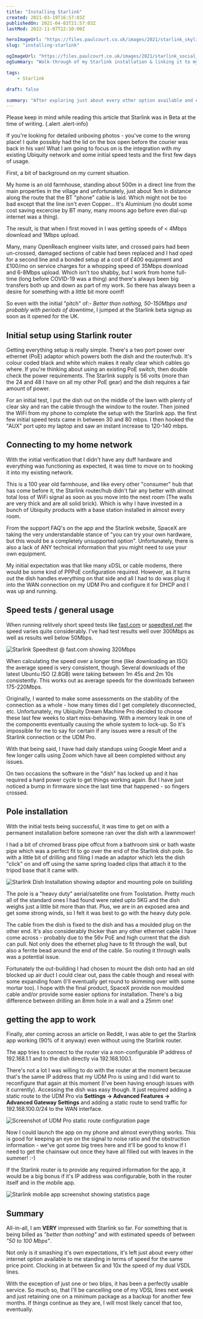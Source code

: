 ```yaml
---
title: "Installing Starlink"
created: 2021-03-19T16:57:03Z
publishedOn: 2021-04-03T21:57:03Z
lastMod: 2022-11-07T22:10:00Z

heroImageUrl: "https://files.paulcourt.co.uk/images/2021/starlink_skyline.jpg"
slug: "installing-starlink"

ogImageUrl: "https://files.paulcourt.co.uk/images/2021/starlink_social_logo.jpg"
ogSummary: "Walk-through of my Starlink installation & linking it to my existing Ubiquity based network."

tags: 
    - Starlink

draft: false

summary: "After exploring just about every other option available and even the possibility of laying my own fibre, the Starlink beta has arrived in the UK and I jumped at the chance to get it. Here's a walk-through of my installation, setup and linking it to my existing Ubiquity based home network."
---
```


Please keep in mind while reading this article that Starlink was in Beta at the time of writing.
{.alert .alert-info}


If you're looking for detailed unboxing photos - you've come to the wrong place! I quite possibly had the lid on the box open before the courier was back in his van! What I am going to focus on is the integration with my existing Ubiquity network and some initial speed tests and the first few days of usage.

First, a bit of background on my current situation. 

My home is an old farmhouse, standing about 500m in a direct line from the main properties in the village and unfortunately, just about 1km in distance along the route that the BT "phone" cable is laid. Which might not be too bad except that the line isn't even Copper... It's Aluminium (no doubt some cost saving excercise by BT many, many moons ago before even dial-up internet was a thing). 

The result, is that when I first moved in I was getting speeds of < 4Mbps download and 1Mbps upload.

Many, many OpenReach engineer visits later, and crossed pairs had been un-crossed, damaged sections of cable had been replaced and I had oped for a second line and a bonded setup at a cost of £400 equipment and £100/mo on service charges for a whopping speed of 35Mbps download and 6-8Mbps upload. Which isn't too shabby, but I work from home full-time (long before COVID-19 was a thing) and there's always been big transfers both up and down as part of my work. So there has always been a desire for something with a little bit more oomf!

So even with the initial "pitch" of:- *Better than nothing, 50-150Mbps and probably with periods of downtime*, I jumped at the Starlink beta signup as soon as it opened for the UK.

## Initial setup using Starlink router

Getting everything setup is really simple. There's a two port power over ethernet (PoE) adaptor which powers both the dish and the router/hub. It's colour coded black and white which makes it really clear which cables go where. If you're thinking about using an existing PoE switch, then double check the power requirements. The Starlink supply is 56 volts (more than the 24 and 48 I have on all my other PoE gear) and the dish requires a fair amount of power.

For an initial test, I put the dish out on the middle of the lawn with plenty of clear sky and ran the cable through the window to the router. Then joined the WiFi from my phone to complete the setup with the Starlink app. the first few initial speed tests came in between 30 and 80 mbps. I then hooked the "AUX" port upto my laptop and saw an instant increase to 120-140 mbps.

## Connecting to my home network

With the initial verification that I didn't have any duff hardware and everything was functioning as expected, it was time to move on to hooking it into my existing network. 

This is a 100 year old farmhouse, and like every other "consumer" hub that has come before it, the Starlink router/hub didn't fair any better with almost total loss of WiFi signal as soon as you move into the next room (The walls are very thick and are all solid brick). Which is why I have invested in a bunch of Ubiquity products with a base station installed in almost every room.

From the support FAQ's on the app and the Starlink website, SpaceX are taking the very understandable stance of "you can try your own hardware, but this would be a completely unsupported option". Unfortunately, there is also a lack of ANY technical information that you might need to use your own equipment.

My initial expectation was that like many xDSL or cable modems, there would be some kind of PPPoE configuration required. However, as it turns out the dish handles everything on that side and all I had to do was plug it into the WAN connection on my UDM Pro and configure it for DHCP and I was up and running.

## Speed tests / general usage

When running relitvely short speed tests like [fast.com](https://fast.com) or [speedtest.net](https://speedtest.net) the speed varies quite considerably. I've had test results well over 300Mbps as well as results well below 50Mbps.

![Starlink Speedtest @ fast.com showing 320Mbps](https://files.paulcourt.co.uk/images/2021/starlink_speed_1.jpg)

When calculating the speed over a longer time (like downloading an ISO) the average speed is very consistent, though. Several downloads of the latest Ubuntu ISO (2.8GB) were taking between 1m 45s and 2m 10s consistently.  This works out as average speeds for the downloads between 175-220Mbps.

Originally, I wanted to make some assessments on the stability of the connection as a whole - how many times did I get completely disconnected, etc. Unfortunately, my Ubiquity Dream Machine Pro decided to choose these last few weeks to start miss-behaving. With a memory leak in one of the components eventually causing the whole system to lock-up. So it's impossible for me to say for certain if any issues were a result of the Starlink connection or the UDM Pro.

With that being said, I have had daily standups using Google Meet and a few longer calls using Zoom which have all been completed without any issues.

On two occasions the software in the "dish" has locked up and it has required a hard power cycle to get things working again. But I have just noticed a bump in firmware since the last time that happened - so fingers crossed.

## Pole installation

With the initial tests being successful, it was time to get on with a permanent installation before someone ran over the dish with a lawnmower!

I had a bit of chromed brass pipe offcut from a bathroom sink or bath waste pipe which was a perfect fit to go over the end of the Starlink dish pole. So with a little bit of drilling and filing I made an adaptor which lets the dish "click" on and off using the same spring loaded clips that attach it to the tripod base that it came with.

![Starlink Dish Installation showing adaptor and mounting pole on building](https://files.paulcourt.co.uk/images/2021/starlink_install.jpg)

The pole is a "heavy duty" aerial/satellite one from Toolstation. Pretty much all of the standard ones I had found were rated upto 5KG and the dish weighs just a little bit more than that. Plus, we are in an exposed area and get some strong winds, so I felt it was best to go with the heavy duty pole.

The cable from the dish is fixed to the dish and has a moulded plug on the other end. It's also considerably thicker than any other ethernet cable I have come across - probably due to the 56v PoE and high current that the dish can pull. Not only does the ethernet plug have to fit through the wall, but also a ferrite bead around the end of the cable. So routing it through walls was a potential issue.

Fortunately the out-building I had chosen to mount the dish onto had an old blocked up air duct I could clear out, pass the cable though and reseal with some expanding foam (I'll eventually get round to skimming over with some mortar too). I hope with the final product, SpaceX provide non moulded cable and/or provide some easier options for installation. There's a big difference between drilling an 8mm hole in a wall and a 25mm one!

## getting the app to work

Finally, ater coming across an article on Reddit, I was able to get the Starlink app working (90% of it anyway) even without using the Starlink router.

The app tries to connect to the router via a non-configurable IP address of 192.168.1.1 and to the dish directly via 192.168.100.1.

There's not a lot I was willing to do with the router at the moment because that's the same IP address that my UDM Pro is using and I did want to reconfigure that again at this moment (I've been having enough issues with it currently). Accessing the dish was easy though. It just required adding a static route to the UDM Pro via **Settings -> Advanced Features -> Advanced Gateway Settings** and adding a static route to send traffic for 192.168.100.0/24 to the WAN interface.

![Screenshot of UDM Pro static route configuration page](https://files.paulcourt.co.uk/images/2021/starlink_ubnt.jpg)

Now I could launch the app on my phone and almost everything works. This is good for keeping an eye on the signal to noise ratio and the obstruction information - we've got some big trees here and it'll be good to know if I need to get the chainsaw out once they have all filled out with leaves in the summer! :-)

If the Starlink router is to provide any required information for the app, it would be a big bonus if it's IP address was configurable, both in the router itself and in the mobile app.

![Starlink mobile app screenshot showing statistics page](https://files.paulcourt.co.uk/images/2021/starlink_stats_1.png)

## Summary

All-in-all, I am **VERY** impressed with Starlink so far. For something that is being billed as *"better than nothing"* and with estimated speeds of between *"50 to 100 Mbps"*. 

Not only is it smashing it's own expectations, it's left just about every other internet option available to me standing in terms of speed for the same price point. Clocking in at between 5x and 10x the speed of my dual VSDL lines. 

With the exception of just one or two blips, it has been a perfectly usable service. So much so, that I'll be cancelling one of my VDSL lines next week and just retaining one on a minimum package as a backup for another few months. If things continue as they are, I will most likely cancel that too, eventually.

